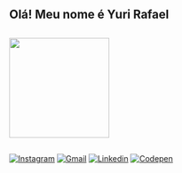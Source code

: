 ## Olá! Meu nome é Yuri Rafael
##
<div>
  <img height="180em" src="https://github-readme-stats.vercel.app/api/top-langs/?username=YuriRafael2&layout=compact&langs_count=8&theme=radical"/>
</div>

##

<div>
  <a href="https://www.instagram.com/gabcodes" target="_blank"><img src="https://img.shields.io/badge/-Instagram-E4405F?style=flat&logo=instagram&logoColor=white" alt="Instagram" /></a>
  <a href="mailto: yurirafaeldeoliveira2@hotmail.com"><img src="https://img.shields.io/badge/Gmail-red?style=flat&logo=Gmail&logoColor=white" alt="Gmail" /></a>
  <a href="https://www.linkedin.com/in/yuri-rafael-285629196/" target="_blank"><img src="https://img.shields.io/badge/LinkedIn-blue?style=flat&logo=linkedin&labelColor=blue" alt="Linkedin" /></a>
  <a href="https://codepen.io/YuriRafael2" target="_blank"><img src="https://img.shields.io/badge/-Codepen-black?style=flat&logo=Codepen&logoColor=white" alt="Codepen" /></a>
</div>
